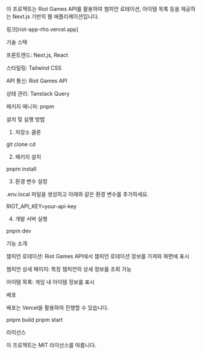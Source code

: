 이 프로젝트는 Riot Games API를 활용하여 챔피언 로테이션, 아이템 목록 등을 제공하는 Next.js 기반의 웹 애플리케이션입니다.

링크[riot-app-rho.vercel.app]

기술 스택

프론트엔드: Next.js, React

스타일링: Tailwind CSS

API 통신: Riot Games API

상태 관리: Tanstack Query

패키지 매니저: pnpm

설치 및 실행 방법

1. 저장소 클론

git clone <repository-url>
cd <project-directory>

2. 패키지 설치

pnpm install

3. 환경 변수 설정

.env.local 파일을 생성하고 아래와 같은 환경 변수를 추가하세요.

RIOT_API_KEY=your-api-key

4. 개발 서버 실행

pnpm dev

기능 소개

챔피언 로테이션: Riot Games API에서 챔피언 로테이션 정보를 가져와 화면에 표시

챔피언 상세 페이지: 특정 챔피언의 상세 정보를 조회 가능

아이템 목록: 게임 내 아이템 정보를 표시

배포

배포는 Vercel을 활용하여 진행할 수 있습니다.

pnpm build
pnpm start

라이선스

이 프로젝트는 MIT 라이선스를 따릅니다.
